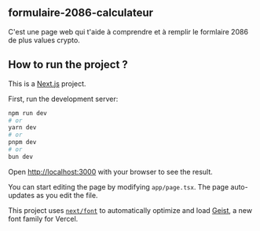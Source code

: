 
## formulaire-2086-calculateur

C'est une page web qui t'aide à comprendre et à remplir le formlaire 2086 de plus values crypto.

## How to run the project ?

This is a [Next.js](https://nextjs.org) project.

First, run the development server:

```bash
npm run dev
# or
yarn dev
# or
pnpm dev
# or
bun dev
```

Open [http://localhost:3000](http://localhost:3000) with your browser to see the result.

You can start editing the page by modifying `app/page.tsx`. The page auto-updates as you edit the file.

This project uses [`next/font`](https://nextjs.org/docs/app/building-your-application/optimizing/fonts) to automatically optimize and load [Geist](https://vercel.com/font), a new font family for Vercel.